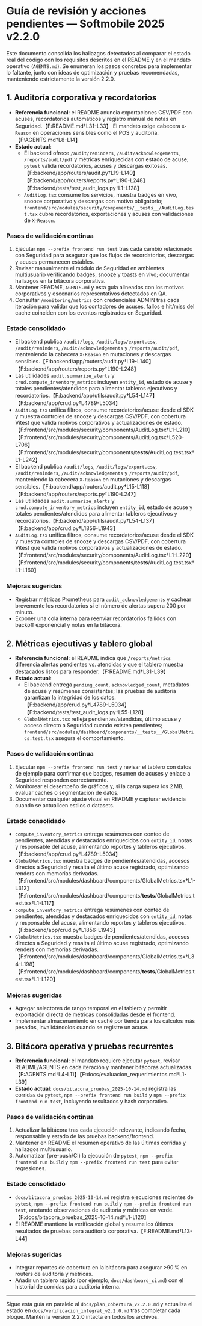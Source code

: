 # Guía de revisión y acciones pendientes — Softmobile 2025 v2.2.0

Este documento consolida los hallazgos detectados al comparar el estado real del código con los requisitos descritos en el README y en el mandato operativo (`AGENTS.md`). Se enumeran los pasos concretos para implementar lo faltante, junto con ideas de optimización y pruebas recomendadas, manteniendo estrictamente la versión 2.2.0.

## 1. Auditoría corporativa y recordatorios

- **Referencia funcional**: el README anuncia exportaciones CSV/PDF con acuses, recordatorios automáticos y registro manual de notas en Seguridad.【F:README.md†L31-L33】 El mandato exige cabecera `X-Reason` en operaciones sensibles como el POS y auditoría.【F:AGENTS.md†L8-L14】
- **Estado actual**:
  - El backend ofrece `/audit/reminders`, `/audit/acknowledgements`, `/reports/audit/pdf` y métricas enriquecidas con estado de acuse; `pytest` valida recordatorios, acuses y descargas exitosas.【F:backend/app/routers/audit.py†L19-L140】【F:backend/app/routers/reports.py†L190-L248】【F:backend/tests/test_audit_logs.py†L1-L128】
  - `AuditLog.tsx` consume los servicios, muestra badges en vivo, snooze corporativo y descargas con motivo obligatorio; `frontend/src/modules/security/components/__tests__/AuditLog.test.tsx` cubre recordatorios, exportaciones y acuses con validaciones de `X-Reason`.

### Pasos de validación continua

1. Ejecutar `npm --prefix frontend run test` tras cada cambio relacionado con Seguridad para asegurar que los flujos de recordatorios, descargas y acuses permanecen estables.
2. Revisar manualmente el módulo de Seguridad en ambientes multiusuario verificando badges, snooze y toasts en vivo; documentar hallazgos en la bitácora corporativa.
3. Mantener README, `AGENTS.md` y esta guía alineados con los motivos corporativos y escenarios representativos detectados en QA.
4. Consultar `/monitoring/metrics` con credenciales ADMIN tras cada iteración para validar que los contadores de acuses, fallos e hit/miss del cache coinciden con los eventos registrados en Seguridad.
### Estado consolidado

- El backend publica `/audit/logs`, `/audit/logs/export.csv`, `/audit/reminders`, `/audit/acknowledgements` y `/reports/audit/pdf`, manteniendo la cabecera `X-Reason` en mutaciones y descargas sensibles.【F:backend/app/routers/audit.py†L19-L140】【F:backend/app/routers/reports.py†L190-L248】
- Las utilidades `audit.summarize_alerts` y `crud.compute_inventory_metrics` incluyen `entity_id`, estado de acuse y totales pendientes/atendidos para alimentar tableros ejecutivos y recordatorios.【F:backend/app/utils/audit.py†L54-L147】【F:backend/app/crud.py†L4789-L5034】
- `AuditLog.tsx` unifica filtros, consume recordatorios/acuse desde el SDK y muestra controles de snooze y descargas CSV/PDF, con cobertura Vitest que valida motivos corporativos y actualizaciones de estado.【F:frontend/src/modules/security/components/AuditLog.tsx†L1-L210】【F:frontend/src/modules/security/components/AuditLog.tsx†L520-L706】【F:frontend/src/modules/security/components/__tests__/AuditLog.test.tsx†L1-L242】
- El backend publica `/audit/logs`, `/audit/logs/export.csv`, `/audit/reminders`, `/audit/acknowledgements` y `/reports/audit/pdf`, manteniendo la cabecera `X-Reason` en mutaciones y descargas sensibles.【F:backend/app/routers/audit.py†L15-L118】【F:backend/app/routers/reports.py†L190-L247】
- Las utilidades `audit.summarize_alerts` y `crud.compute_inventory_metrics` incluyen `entity_id`, estado de acuse y totales pendientes/atendidos para alimentar tableros ejecutivos y recordatorios.【F:backend/app/utils/audit.py†L54-L137】【F:backend/app/crud.py†L1856-L1943】
- `AuditLog.tsx` unifica filtros, consume recordatorios/acuse desde el SDK y muestra controles de snooze y descargas CSV/PDF, con cobertura Vitest que valida motivos corporativos y actualizaciones de estado.【F:frontend/src/modules/security/components/AuditLog.tsx†L1-L220】【F:frontend/src/modules/security/components/__tests__/AuditLog.test.tsx†L1-L160】

### Mejoras sugeridas

- Registrar métricas Prometheus para `audit_acknowledgements` y cachear brevemente los recordatorios si el número de alertas supera 200 por minuto.
- Exponer una cola interna para reenviar recordatorios fallidos con backoff exponencial y notas en la bitácora.

## 2. Métricas ejecutivas y tablero global

- **Referencia funcional**: el README indica que `/reports/metrics` diferencia alertas pendientes vs. atendidas y que el tablero muestra destacados listos para responder.【F:README.md†L31-L39】
- **Estado actual**:
  - El backend entrega `pending_count`, `acknowledged_count`, metadatos de acuse y resúmenes consistentes; las pruebas de auditoría garantizan la integridad de los datos.【F:backend/app/crud.py†L4789-L5034】【F:backend/tests/test_audit_logs.py†L55-L128】
  - `GlobalMetrics.tsx` refleja pendientes/atendidas, último acuse y acceso directo a Seguridad cuando existen pendientes; `frontend/src/modules/dashboard/components/__tests__/GlobalMetrics.test.tsx` asegura el comportamiento.

### Pasos de validación continua

1. Ejecutar `npm --prefix frontend run test` y revisar el tablero con datos de ejemplo para confirmar que badges, resumen de acuses y enlace a Seguridad responden correctamente.
2. Monitorear el desempeño de gráficos y, si la carga supera los 2 MB, evaluar caches o segmentación de datos.
3. Documentar cualquier ajuste visual en README y capturar evidencia cuando se actualicen estilos o datasets.
### Estado consolidado

- `compute_inventory_metrics` entrega resúmenes con conteo de pendientes, atendidas y destacados enriquecidos con `entity_id`, notas y responsable del acuse, alimentando reportes y tableros ejecutivos.【F:backend/app/crud.py†L4789-L5034】
- `GlobalMetrics.tsx` muestra badges de pendientes/atendidas, accesos directos a Seguridad y resalta el último acuse registrado, optimizando renders con memorias derivadas.【F:frontend/src/modules/dashboard/components/GlobalMetrics.tsx†L1-L312】【F:frontend/src/modules/dashboard/components/__tests__/GlobalMetrics.test.tsx†L1-L117】
- `compute_inventory_metrics` entrega resúmenes con conteo de pendientes, atendidas y destacados enriquecidos con `entity_id`, notas y responsable del acuse, alimentando reportes y tableros ejecutivos.【F:backend/app/crud.py†L1856-L1943】
- `GlobalMetrics.tsx` muestra badges de pendientes/atendidas, accesos directos a Seguridad y resalta el último acuse registrado, optimizando renders con memorias derivadas.【F:frontend/src/modules/dashboard/components/GlobalMetrics.tsx†L34-L198】【F:frontend/src/modules/dashboard/components/__tests__/GlobalMetrics.test.tsx†L1-L120】

### Mejoras sugeridas

- Agregar selectores de rango temporal en el tablero y permitir exportación directa de métricas consolidadas desde el frontend.
- Implementar almacenamiento en caché por tienda para los cálculos más pesados, invalidándolos cuando se registre un acuse.

## 3. Bitácora operativa y pruebas recurrentes

- **Referencia funcional**: el mandato requiere ejecutar `pytest`, revisar README/AGENTS en cada iteración y mantener bitácoras actualizadas.【F:AGENTS.md†L4-L11】【F:docs/evaluacion_requerimientos.md†L1-L39】
- **Estado actual**: `docs/bitacora_pruebas_2025-10-14.md` registra las corridas de `pytest`, `npm --prefix frontend run build` y `npm --prefix frontend run test`, incluyendo resultados y hash corporativo.

### Pasos de validación continua

1. Actualizar la bitácora tras cada ejecución relevante, indicando fecha, responsable y estado de las pruebas backend/frontend.
2. Mantener en README el resumen operativo de las últimas corridas y hallazgos multiusuario.
3. Automatizar (pre-push/CI) la ejecución de `pytest`, `npm --prefix frontend run build` y `npm --prefix frontend run test` para evitar regresiones.
### Estado consolidado

- `docs/bitacora_pruebas_2025-10-14.md` registra ejecuciones recientes de `pytest`, `npm --prefix frontend run build` y `npm --prefix frontend run test`, anotando observaciones de auditoría y métricas en verde.【F:docs/bitacora_pruebas_2025-10-14.md†L1-L120】
- El README mantiene la verificación global y resume los últimos resultados de pruebas para auditoría corporativa.【F:README.md†L13-L44】

### Mejoras sugeridas

- Integrar reportes de cobertura en la bitácora para asegurar >90 % en routers de auditoría y métricas.
- Añadir un tablero rápido (por ejemplo, `docs/dashboard_ci.md`) con el historial de corridas para auditoría interna.

---

Sigue esta guía en paralelo al `docs/plan_cobertura_v2.2.0.md` y actualiza el estado en `docs/verificacion_integral_v2.2.0.md` tras completar cada bloque. Mantén la versión 2.2.0 intacta en todos los archivos.
